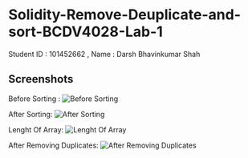 # Solidity-Remove-Deuplicate-and-sort-BCDV4028-Lab-1
Student ID : 101452662 , Name  : Darsh Bhavinkumar Shah

## Screenshots
Before Sorting : 
![Before Sorting](https://github.com/Darshhhhh/Solidity-Remove-Deuplicate-and-sort-BCDV4028-Lab-1/blob/main/Lab%20-1/Before%20Sorting.png)

After Sorting:
![After Sorting](https://github.com/Darshhhhh/Solidity-Remove-Deuplicate-and-sort-BCDV4028-Lab-1/blob/main/Lab%20-1/after%20sorting.png)

Lenght Of Array:
![Lenght Of Array](https://github.com/Darshhhhh/Solidity-Remove-Deuplicate-and-sort-BCDV4028-Lab-1/blob/main/Lab%20-1/Length%20of%20array.png)

After Removing Duplicates:
![After Removing Duplicates](https://github.com/Darshhhhh/Solidity-Remove-Deuplicate-and-sort-BCDV4028-Lab-1/blob/main/Lab%20-1/After%20removing%20duplicate.png)
